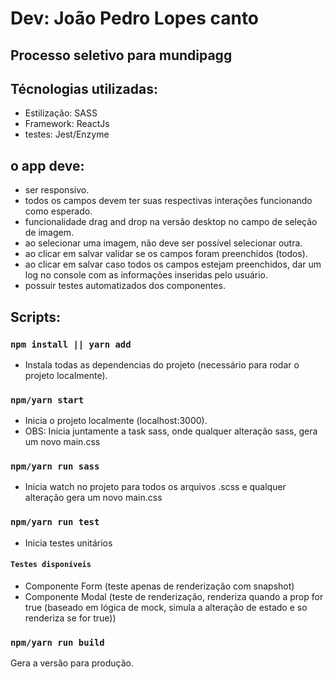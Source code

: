 # Dev: João Pedro Lopes canto

## Processo seletivo para mundipagg

## Técnologias utilizadas:
- Estilização:
SASS
- Framework:
ReactJs
- testes:
Jest/Enzyme

## o app deve:
- ser responsivo.
- todos os campos devem ter suas respectivas interações funcionando como esperado.
- funcionalidade drag and drop na versão desktop no campo de seleção de imagem.
- ao selecionar uma imagem, não deve ser possível selecionar outra.
- ao clicar em salvar validar se os campos foram preenchidos (todos).
- ao clicar em salvar caso todos os campos estejam preenchidos, dar um log no console com as informações inseridas pelo usuário.
- possuir testes automatizados dos componentes.

## Scripts:

### `npm install || yarn add`
- Instala todas as dependencias do projeto (necessário para rodar o projeto localmente).

### `npm/yarn start`
- Inicia o projeto localmente (localhost:3000).
- OBS: Inicia juntamente a task sass, onde qualquer alteração sass, gera um novo main.css

### `npm/yarn run sass`
- Inicia watch no projeto para todos os arquivos .scss e qualquer alteração gera um novo main.css

### `npm/yarn run test`
- Inicia testes unitários
#### `Testes disponíveis`
- Componente Form (teste apenas de renderização com snapshot)
- Componente Modal (teste de renderização, renderiza quando a prop for true (baseado em lógica de mock, simula a alteração de estado e so renderiza se for true))

### `npm/yarn run build`
Gera a versão para produção.
